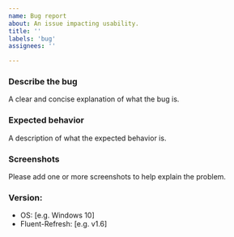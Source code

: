 ```yaml
---
name: Bug report
about: An issue impacting usability.
title: ''
labels: 'bug'
assignees: ''

---
```


### Describe the bug
A clear and concise explanation of what the bug is.

### Expected behavior
A description of what the expected behavior is.

### Screenshots
Please add one or more screenshots to help explain the problem.

### Version:
 - OS: [e.g. Windows 10]
 - Fluent-Refresh: [e.g. v1.6]
